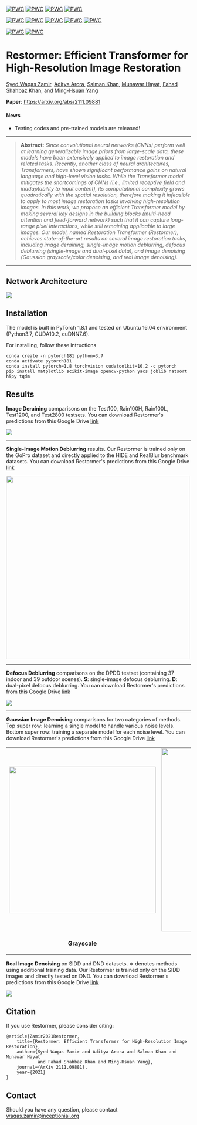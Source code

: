 [![PWC](https://img.shields.io/endpoint.svg?url=https://paperswithcode.com/badge/restormer-efficient-transformer-for-high/deblurring-on-gopro)](https://paperswithcode.com/sota/deblurring-on-gopro?p=restormer-efficient-transformer-for-high)
[![PWC](https://img.shields.io/endpoint.svg?url=https://paperswithcode.com/badge/restormer-efficient-transformer-for-high/deblurring-on-hide-trained-on-gopro)](https://paperswithcode.com/sota/deblurring-on-hide-trained-on-gopro?p=restormer-efficient-transformer-for-high)
[![PWC](https://img.shields.io/endpoint.svg?url=https://paperswithcode.com/badge/restormer-efficient-transformer-for-high/deblurring-on-realblur-r-trained-on-gopro)](https://paperswithcode.com/sota/deblurring-on-realblur-r-trained-on-gopro?p=restormer-efficient-transformer-for-high)
[![PWC](https://img.shields.io/endpoint.svg?url=https://paperswithcode.com/badge/restormer-efficient-transformer-for-high/deblurring-on-realblur-j-trained-on-gopro)](https://paperswithcode.com/sota/deblurring-on-realblur-j-trained-on-gopro?p=restormer-efficient-transformer-for-high)

[![PWC](https://img.shields.io/endpoint.svg?url=https://paperswithcode.com/badge/restormer-efficient-transformer-for-high/single-image-deraining-on-test100)](https://paperswithcode.com/sota/single-image-deraining-on-test100?p=restormer-efficient-transformer-for-high)
[![PWC](https://img.shields.io/endpoint.svg?url=https://paperswithcode.com/badge/restormer-efficient-transformer-for-high/single-image-deraining-on-rain100h)](https://paperswithcode.com/sota/single-image-deraining-on-rain100h?p=restormer-efficient-transformer-for-high)
[![PWC](https://img.shields.io/endpoint.svg?url=https://paperswithcode.com/badge/restormer-efficient-transformer-for-high/single-image-deraining-on-rain100l)](https://paperswithcode.com/sota/single-image-deraining-on-rain100l?p=restormer-efficient-transformer-for-high)
[![PWC](https://img.shields.io/endpoint.svg?url=https://paperswithcode.com/badge/restormer-efficient-transformer-for-high/single-image-deraining-on-test1200)](https://paperswithcode.com/sota/single-image-deraining-on-test1200?p=restormer-efficient-transformer-for-high)
[![PWC](https://img.shields.io/endpoint.svg?url=https://paperswithcode.com/badge/restormer-efficient-transformer-for-high/single-image-deraining-on-test2800)](https://paperswithcode.com/sota/single-image-deraining-on-test2800?p=restormer-efficient-transformer-for-high)

[![PWC](https://img.shields.io/endpoint.svg?url=https://paperswithcode.com/badge/restormer-efficient-transformer-for-high/image-denoising-on-sidd)](https://paperswithcode.com/sota/image-denoising-on-sidd?p=restormer-efficient-transformer-for-high)
[![PWC](https://img.shields.io/endpoint.svg?url=https://paperswithcode.com/badge/restormer-efficient-transformer-for-high/image-denoising-on-dnd)](https://paperswithcode.com/sota/image-denoising-on-dnd?p=restormer-efficient-transformer-for-high)

# Restormer: Efficient Transformer for High-Resolution Image Restoration

[Syed Waqas Zamir](https://scholar.google.es/citations?user=WNGPkVQAAAAJ&hl=en), [Aditya Arora](https://adityac8.github.io/), [Salman Khan](https://salman-h-khan.github.io/), [Munawar Hayat](https://scholar.google.com/citations?user=Mx8MbWYAAAAJ&hl=en), [Fahad Shahbaz Khan](https://scholar.google.es/citations?user=zvaeYnUAAAAJ&hl=en), and [Ming-Hsuan Yang](https://scholar.google.com/citations?user=p9-ohHsAAAAJ&hl=en)


**Paper**: https://arxiv.org/abs/2111.09881


#### News
- Testing codes and pre-trained models are released!

<hr />

> **Abstract:** *Since convolutional neural networks (CNNs) perform well at learning generalizable image priors from large-scale data, these models have been extensively applied to image restoration and related tasks. Recently, another class of neural architectures, Transformers, have shown significant performance gains on natural language and high-level vision tasks. While the Transformer model mitigates the shortcomings of CNNs (i.e., limited receptive field and inadaptability to input content), its computational complexity grows quadratically with the spatial resolution, therefore making it infeasible to apply to most image restoration tasks involving high-resolution images. In this work, we propose an efficient Transformer model by making several key designs in the building blocks (multi-head attention and feed-forward network) such that it can capture long-range pixel interactions, while still remaining applicable to large images. Our model, named Restoration Transformer (Restormer), achieves state-of-the-art results on several image restoration tasks, including image deraining, single-image motion deblurring, defocus deblurring (single-image and dual-pixel data), and image denoising (Gaussian grayscale/color denoising, and real image denoising).* 
<hr />

## Network Architecture

<img src = "https://i.imgur.com/ulLoEig.png"> 

## Installation

The model is built in PyTorch 1.8.1 and tested on Ubuntu 16.04 environment (Python3.7, CUDA10.2, cuDNN7.6).

For installing, follow these intructions
```
conda create -n pytorch181 python=3.7
conda activate pytorch181
conda install pytorch=1.8 torchvision cudatoolkit=10.2 -c pytorch
pip install matplotlib scikit-image opencv-python yacs joblib natsort h5py tqdm
```

## Results

<strong>Image Deraining</strong> comparisons on the Test100, Rain100H, Rain100L, Test1200, and Test2800 testsets. You can download Restormer's predictions from this Google Drive [link](https://drive.google.com/drive/folders/1HcLc6v03q_sP_lRPcl7_NJmlB9f48TWU?usp=sharing)

<img src = "https://i.imgur.com/mMoqYJi.png"> 

<hr />

<strong>Single-Image Motion Deblurring</strong> results. Our Restormer is trained only on the GoPro dataset and directly applied to the HIDE and RealBlur benchmark datasets. You can download Restormer's predictions from this Google Drive [link](https://drive.google.com/drive/folders/1qla3HEOuGapv1hqBwXEMi2USFPB2qmx_?usp=sharing)

<img src = "https://i.imgur.com/htagDSl.png" width="500"> 

<hr />

<strong>Defocus Deblurring</strong> comparisons on the DPDD testset (containing 37 indoor and 39 outdoor scenes). **S**: single-image defocus
deblurring. **D**: dual-pixel defocus deblurring. You can download Restormer's predictions from this Google Drive [link](https://drive.google.com/drive/folders/1V_pLc9CZFe4vN7c4SxtXsXKi2FnLUt98?usp=sharing)

<img src = "https://i.imgur.com/sfKnLG2.png"> 

<hr />

<b>Gaussian Image Denoising</b> comparisons for two categories of methods. Top super row: learning a single model to handle various noise levels. Bottom super row: training a separate model for each noise level. You can download Restormer's predictions from this Google Drive [link](https://drive.google.com/drive/folders/1rEAHUBkA9uCe9Q0AzI5zkYxePSgxYDEG?usp=sharing)

<table>
  <tr>
    <td> <img src = "https://i.imgur.com/4vzV8Qy.png" width="400"> </td>
    <td> <img src = "https://i.imgur.com/Sx986Xs.png" width="500"> </td>
  </tr>
  <tr>
    <td><p align="center"><b>Grayscale</b></p></td>
    <td><p align="center"><b>Color</b></p></td>
  </tr>
</table>

<b>Real Image Denoising</b> on SIDD and DND datasets. ∗ denotes methods using additional training data. Our Restormer is
trained only on the SIDD images and directly tested on DND. You can download Restormer's predictions from this Google Drive [link](https://drive.google.com/drive/folders/1rEAHUBkA9uCe9Q0AzI5zkYxePSgxYDEG?usp=sharing)

<img src = "https://i.imgur.com/6v5PRxj.png">


## Citation
If you use Restormer, please consider citing:

    @article{Zamir2021Restormer,
        title={Restormer: Efficient Transformer for High-Resolution Image Restoration}, 
        author={Syed Waqas Zamir and Aditya Arora and Salman Khan and Munawar Hayat 
                and Fahad Shahbaz Khan and Ming-Hsuan Yang},
        journal={ArXiv 2111.09881},
        year={2021}
    }

## Contact
Should you have any question, please contact waqas.zamir@inceptioniai.org

